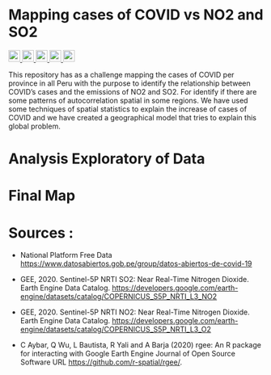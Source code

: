 
# Mapping cases of COVID vs NO2 and SO2 
<p>
 <a href="https://www.linkedin.com/in/antonybarja/">
  <img src="https://img.shields.io/badge/Autor-Antony%20Barja-lightgrey?style=for-the-badge" height="23">
  </a>
<a href="https://www.linkedin.com/in/mariocaceres25/">
  <img src="https://img.shields.io/badge/Autor-Mario%20Cacéres-lightgrey?style=for-the-badge" height="23">
  </a>
<a href="https://www.linkedin.com/in/luz-marina-anampa-huanca-26bb5917a/">
  <img src="https://img.shields.io/badge/Autor-Luz%20Anampa-lightgrey?style=for-the-badge" height="23">
  </a>

  <a href="https://github.com/qgispe">
  <img src="https://img.shields.io/badge/qgis-3.14pi-%231DA1T2.svg?&style=for-the-badge&logo=qgis&logoColor=white" height="23">
  </a>
   <a href="https://github.com/qgispe">
  <img src="https://img.shields.io/github/stars/barja8/CovidMapping_by_Province?style=for-the-badge" height="23">
  </a>
</p>

This repository has as a challenge mapping the cases of COVID per province in all Peru with the purpose to identify the relationship between COVID’s cases and the emissions of NO2 and SO2. 
For identify if there are some patterns of autocorrelation spatial in some regions. We have used some techniques of spatial statistics to explain the increase of cases of COVID and we have created a geographical model that tries to explain this global problem.


# Analysis Exploratory of Data 


# Final Map


# Sources : 

 * National Platform Free Data <https://www.datosabiertos.gob.pe/group/datos-abiertos-de-covid-19>
  
 * GEE, 2020. Sentinel-5P NRTI SO2: Near Real-Time Nitrogen Dioxide. Earth Engine Data Catalog. https://developers.google.com/earth-engine/datasets/catalog/COPERNICUS_S5P_NRTI_L3_NO2 

 * GEE, 2020. Sentinel-5P NRTI NO2: Near Real-Time Nitrogen Dioxide. Earth Engine Data Catalog. https://developers.google.com/earth-engine/datasets/catalog/COPERNICUS_S5P_NRTI_L3_O2 

* C Aybar, Q Wu, L Bautista, R Yali and A Barja (2020) rgee: An R package for interacting with Google Earth Engine Journal of Open Source Software URL https://github.com/r-spatial/rgee/.
